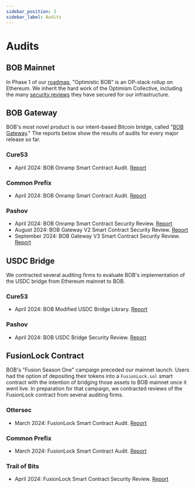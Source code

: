 ```yaml
---
sidebar_position: 3
sidebar_label: Audits
---
```


# Audits

## BOB Mainnet

In Phase 1 of our [roadmap](/learn/introduction/roadmap.md), "Optimistic BOB" is an OP-stack rollup on Ethereum. We inherit the hard work of the Optimism Collective, including the many [security reviews](https://github.com/ethereum-optimism/optimism/tree/v1.1.4/technical-documents/security-reviews) they have secured for our infrastructure.

## BOB Gateway

BOB's most novel product is our intent-based Bitcoin bridge, called "[BOB Gateway](/learn/user-guides/onboard-to-bob/bob-gateway/)." The reports below show the results of audits for every major release so far.

### Cure53

- April 2024: BOB Onramp Smart Contract Audit. [Report](BOB-02-WP2-report.pdf)

### Common Prefix

- April 2024: BOB Onramp Smart Contract Audit. [Report](Common-Prefix-Audit-Report-2024.pdf)

### Pashov

- April 2024: BOB Onramp Smart Contract Security Review. [Report](Pashov-Audit-Report-2024-v1.pdf)
- August 2024: BOB Gateway V2 Smart Contract Security Review. [Report](Pashov-Audit-Report-2024-v2.pdf)
- September 2024: BOB Gateway V3 Smart Contract Security Review. [Report](Pashov-Audit-Report-2024-v3.pdf)

## USDC Bridge

We contracted several auditing firms to evaluate BOB's implementation of the USDC bridge from Ethereum mainnet to BOB.

### Cure53

- April 2024: BOB Modified USDC Bridge Library. [Report](BOB-02-WP1-report.pdf)

### Pashov

- April 2024: BOB USDC Bridge Security Review. [Report](BOB-USDCBridge-security-review.pdf)

## FusionLock Contract

BOB's "Fusion Season One" campaign preceded our mainnet launch. Users had the option of depositing their tokens into a `FusionLock.sol` smart contract with the intention of bridging those assets to BOB mainnet once it went live. In preparation for that campaign, we contracted reviews of the FusionLock contract from several auditing firms.

### Ottersec

- March 2024: FusionLock Smart Contract Audit. [Report](FusionLock-Ottersec.pdf)

### Common Prefix

- March 2024: FusionLock Smart Contract Audit. [Report](FusionLock-Common_Prefix.pdf)

### Trail of Bits

- April 2024: FusionLock Smart Contract Security Review. [Report](FusionLock-Trail_of_Bits.pdf)
